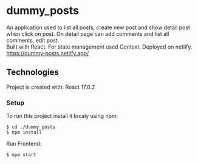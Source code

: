 # dummy_posts
An application used to list all posts, create new post and show detail post when click on post. On detail page can add comments and list all comments, edit post.  
Built with React. For state management used Context. Deployed on netlify. https://dummy-posts.netlify.app/

## Technologies

Project is created with:
React 17.0.2

### Setup
To run this project install it localy using npm:

```
$ cd ./dummy_posts
$ npm install 
```


Run Frontend:
```
$ npm start
